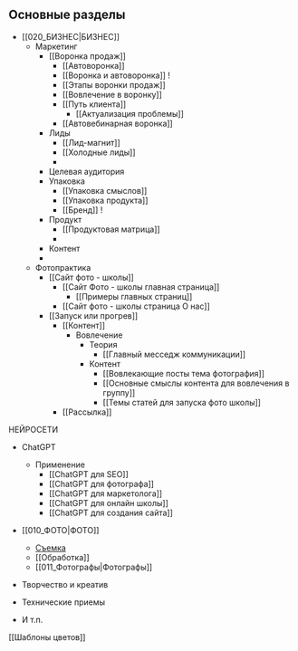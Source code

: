 ## Основные разделы
- [[020_БИЗНЕС|БИЗНЕС]]
	- Маркетинг
		- [[Воронка продаж]]
			- [[Автоворонка]]
			- [[Воронка и автоворонка]] !
			- [[Этапы воронки продаж]]
			- [[Вовлечение в воронку]]
			- [[Путь клиента]]
				- [[Актуализация проблемы]]
			- [[Автовебинарная воронка]]
		- Лиды
			- [[Лид-магнит]]
			- [[Холодные лиды]]
			- 
		- Целевая аудитория
		- Упаковка
			- [[Упаковка смыслов]]
			- [[Упаковка продукта]]
			- [[Бренд]] !
		- Продукт
			- [[Продуктовая матрица]]
			- 
		- Контент
		- 
	- Фотопрактика 
		- [[Сайт фото - школы]]
			- [[Сайт Фото - школы главная страница]]
				- [[Примеры главных страниц]]
			- [[Сайт фото - школы страница О нас]]
		- [[Запуск или прогрев]]
			- [[Контент]]
				- Вовлечение
					- Теория
						- [[Главный месседж коммуникации]]
					- Контент
						- [[Вовлекающие посты тема фотография]]
						- [[Основные смыслы контента для вовлечения в группу]]
						- [[Темы статей для запуска фото школы]]
			- [[Рассылка]]		

НЕЙРОСЕТИ
 - ChatGPT
	 - Применение
		 - [[ChatGPT для SEO]]
		 - [[ChatGPT для фотографа]]
		 - [[ChatGPT для маркетолога]]
		 - [[ChatGPT для онлайн школы]]
		 - [[ChatGPT для создания сайта]]

- [[010_ФОТО|ФОТО]]
	- [Съемка](../Съемка.md)
	- [[Обработка]]
	- [[011_Фотографы|Фотографы]]
- Творчество и креатив
- Технические приемы
- И т.п.

[[Шаблоны цветов]]
